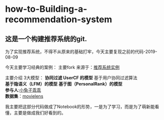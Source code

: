 # how-to-Building-a-recommendation-system
## 这是一个构建推荐系统的git.

为了实现推荐系统，不得不从原来的基础打牢，今天主要复现之前的代码-2019-08-09

今天主要学习经典的案例：
主要fork 来源于：[推荐系统实例](https://github.com/lpty/recommendation)  

主要介绍 3大模型：
**协同过滤 UserCF 的模型** 
基于用户协同过滤算法  
**基于隐语义（LFM）的模型** 
**基于图（PersonalRank）的模型**  
**参与人**:[小兔子乖乖](https://github.com/PandasCute)  
**数据集**：[movielens](http://grouplens.org/datasets/movielens/1m)   

我主要把这部分代码做成了Notebook的形势，一是为了学习，而是为了萌新能看懂，主要是做成我们好看到的。


